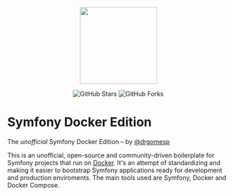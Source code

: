 <p align="center"><a href="https://github.com/drgomesp/symfony-docker" target="_blank"><img width="175"src="https://www.baptiste-donaux.fr/wp-content/uploads/2015/09/docker.png"></a></p>

<p align="center">
  <img src="https://img.shields.io/github/stars/drgomesp/symfony-docker.svg?style=flat-squared" alt="GitHub Stars">
  <img src="https://img.shields.io/github/forks/drgomesp/symfony-docker.svg" alt="GitHub Forks">
</p>

Symfony Docker Edition
========================

The *unofficial* Symfony Docker Edition – by [@drgomesp](https://github.com/drgomesp)

This is an unofficial, open-source and community-driven boilerplate for Symfony projects that run on [Docker](https://www.docker.com/). It's an attempt of standardizing and making it easier to bootstrap Symfony applications ready for development and production enviroments. The main tools used are Symfony, Docker and Docker Compose.
